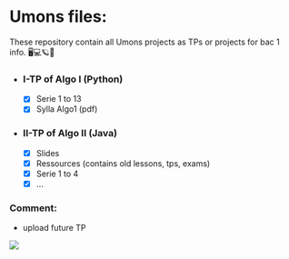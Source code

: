 # Umons files:
These repository contain all Umons projects as TPs or projects for bac 1 info. 🖥💻🪐🌌

- ### I-TP of Algo I (Python)
    - [x] Serie 1 to 13
    - [x] Sylla Algo1 (pdf)
- ### II-TP of Algo II (Java)
    -  [x] Slides
    -  [x] Ressources (contains old lessons, tps, exams)
    -  [x] Serie 1 to 4
    -  [x] ...

### Comment:
- upload future TP

![](https://web.umons.ac.be/app/themes/umons/assets/img/layout/logo-prelude.svg)